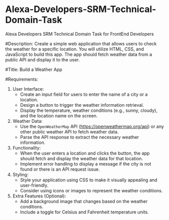 # Alexa-Developers-SRM-Technical-Domain-Task
Alexa Developers SRM Technical Domain Task for FrontEnd Developers

#Description:
Create a simple web application that allows users to check the weather for a specific location. You will utilize HTML, CSS, and JavaScript to build this app. The app should fetch weather data from a public API and display it to the user.

#Title: Build a Weather App

#Requirements:
1. User Interface:
    - Create an input field for users to enter the name of a city or a location.
    - Design a button to trigger the weather information retrieval.
    - Display the temperature, weather conditions (e.g., sunny, cloudy), and the location name on the screen.
2. Weather Data:
    - Use the `OpenWeatherMap` API (https://openweathermap.org/api) or any other public weather API to fetch weather data.
    - Parse the API response to extract the necessary weather information.
3. Functionality:
    - When the user enters a location and clicks the button, the app should fetch and display the weather data for that location.
    - Implement error handling to display a message if the city is not found or there is an API request issue.
4. Styling:
    - Style your application using CSS to make it visually appealing and user-friendly.
    - Consider using icons or images to represent the weather conditions.
5. Extra Features (Optional):
    - Add a background image that changes based on the weather conditions.
    - Include a toggle for Celsius and Fahrenheit temperature units.
